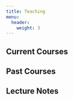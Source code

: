 ```yaml
---
title: Teaching
menu:
  header:
    weight: 3
---
```


## Current Courses

## Past Courses

## Lecture Notes
